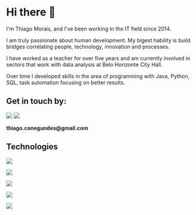 # Hi there 👋

I'm Thiago Morais, and I've been working in the IT field since 2014. 

I am truly passionate about human development.
My bigest hability is build bridges correlating people, technology, innovation and processes.

I have worked as a teacher for over five years and am currently involved in sectors that work with data analysis at Belo Horizonte City Hall.

Over time I developed skills in the area of ​​programming with Java, Python, SQL, task automation focusing on better results.

<h2>Get in touch by:</h2>
   <a href="https://www.linkedin.com/in/thiago-conegundes-morais/" target="_blank"><img src="https://img.shields.io/badge/-LinkedIn-%230077B5?style=for-the-badge&logo=linkedin&logoColor=white" target="_blank"></a> 
  <a href = "thiago.conegundes@gmail.com"><img src="https://img.shields.io/badge/-Gmail-%23333?style=for-the-badge&logo=gmail&logoColor=white" target="_blank"> </a>
  <p><strong> thiago.conegundes@gmail.com <strong></p>

<h2>Technologies</h2>

 <P> <img align="center"  src="https://img.shields.io/badge/Python-3776AB?style=for-the-badge&logo=python&logoColor=white"> </p>

 <P> <img align="center"  src="https://img.shields.io/badge/HTML5-E34F26?style=for-the-badge&logo=html5&logoColor=white"> </p>

 <P> <img align="center"  src="https://img.shields.io/badge/Java-ED8B00?style=for-the-badge&logo=java&logoColor=white"> </p>

  <P> <img align="center"  src="https://img.shields.io/badge/PHP-777BB4?style=for-the-badge&logo=php&logoColor=white"> </p>

  <P> <img align="center"  src="https://img.shields.io/badge/JavaScript-F7DF1E?style=for-the-badge&logo=javascript&logoColor=black"> </p>
